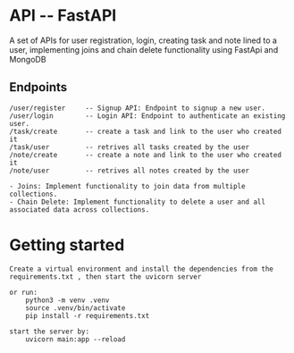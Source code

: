 #  API -- FastAPI
A set of APIs for user registration, login, creating task and note lined to a user, implementing joins and chain delete functionality using FastApi and MongoDB

## Endpoints
    /user/register     -- Signup API: Endpoint to signup a new user. 
    /user/login        -- Login API: Endpoint to authenticate an existing user.
    /task/create       -- create a task and link to the user who created it 
    /task/user         -- retrives all tasks created by the user
    /note/create       -- create a note and link to the user who created it
    /note/user         -- retrives all notes created by the user

    - Joins: Implement functionality to join data from multiple collections.
    - Chain Delete: Implement functionality to delete a user and all associated data across collections.

# Getting started
    Create a virtual environment and install the dependencies from the requirements.txt , then start the uvicorn server

    or run:
        python3 -m venv .venv
        source .venv/bin/activate
        pip install -r requirements.txt

    start the server by:
        uvicorn main:app --reload